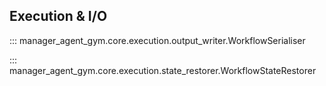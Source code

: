 ## Execution & I/O

::: manager_agent_gym.core.execution.output_writer.WorkflowSerialiser

::: manager_agent_gym.core.execution.state_restorer.WorkflowStateRestorer

